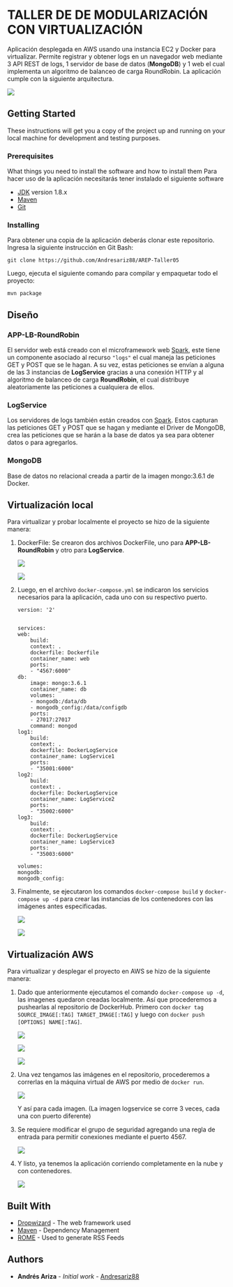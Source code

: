 # **TALLER DE DE MODULARIZACIÓN CON VIRTUALIZACIÓN**

Aplicación desplegada en AWS usando una instancia EC2 y Docker para virtualizar. Permite registrar y obtener logs en un navegador web mediante 3 API REST de logs, 1 servidor de base de datos (**MongoDB**) y 1 web el cual implementa un algoritmo de balanceo de carga RoundRobin. La aplicación cumple con la siguiente arquitectura.

![](./img/img0.png)

## Getting Started

These instructions will get you a copy of the project up and running on your local machine for development and testing purposes.

### Prerequisites

What things you need to install the software and how to install them
Para hacer uso de la aplicación necesitarás tener instalado el siguiente software
- [JDK](https://www.oracle.com/co/java/technologies/javase/javase8-archive-downloads.html) version 1.8.x
- [Maven](https://maven.apache.org/download.cgi)
- [Git](https://git-scm.com/downloads)


### Installing

Para obtener una copia de la aplicación deberás clonar este repositorio. Ingresa la siguiente instrucción en Git Bash:

```
git clone https://github.com/Andresariz88/AREP-Taller05
```

Luego, ejecuta el siguiente comando para compilar y empaquetar todo el proyecto:

```
mvn package
```


## **Diseño**
### APP-LB-RoundRobin
El servidor web está creado con el microframework web [Spark](https://sparkjava.com/), este tiene un componente asociado al recurso ```"logs"``` el cual maneja las peticiones GET y POST que se le hagan. A su vez, estas peticiones se envían a alguna de las 3 instancias de **LogService** gracias a una conexión HTTP y al algoritmo de balanceo de carga **RoundRobin**, el cual distribuye aleatoriamente las peticiones a cualquiera de ellos.

### LogService
Los servidores de logs también están creados con [Spark](https://sparkjava.com/). Estos capturan las peticiones GET y POST que se hagan y mediante el Driver de MongoDB, crea las peticiones que se harán a la base de datos ya sea para obtener datos o para agregarlos.

### MongoDB
Base de datos no relacional creada a partir de la imagen mongo:3.6.1 de Docker.

## **Virtualización local**
Para virtualizar y probar localmente el proyecto se hizo de la siguiente manera:

1. DockerFile: Se crearon dos archivos DockerFile, uno para **APP-LB-RoundRobin** y otro para **LogService**.

    ![](./img/img1.png)

    ![](./img/img2.png)

2. Luego, en el archivo ```docker-compose.yml``` se indicaron los servicios necesarios para la aplicación, cada uno con su respectivo puerto.

    ```
    version: '2'


    services:
    web:
        build:
        context: .
        dockerfile: Dockerfile
        container_name: web
        ports:
        - "4567:6000"
    db:
        image: mongo:3.6.1
        container_name: db
        volumes:
        - mongodb:/data/db
        - mongodb_config:/data/configdb
        ports:
        - 27017:27017
        command: mongod
    log1:
        build:
        context: .
        dockerfile: DockerLogService
        container_name: LogService1
        ports:
        - "35001:6000"
    log2:
        build:
        context: .
        dockerfile: DockerLogService
        container_name: LogService2
        ports:
        - "35002:6000"
    log3:
        build:
        context: .
        dockerfile: DockerLogService
        container_name: LogService3
        ports:
        - "35003:6000"

    volumes:
    mongodb:
    mongodb_config:
    ```

3. Finalmente, se ejecutaron los comandos ```docker-compose build``` y ```docker-compose up -d``` para crear las instancias de los contenedores con las imágenes antes especificadas.

    ![](./img/img3.png)

    ![](./img/img4.png)

## **Virtualización AWS**
Para virtualizar y desplegar el proyecto en AWS se hizo de la siguiente manera:

1. Dado que anteriormente ejecutamos el comando ```docker-compose up -d```, las imagenes quedaron creadas localmente. Así que procederemos a pushearlas al repositorio de DockerHub. Primero con ```docker tag SOURCE_IMAGE[:TAG] TARGET_IMAGE[:TAG]``` y luego con ```docker push [OPTIONS] NAME[:TAG]```.

    ![](./img/img5.png)

    ![](./img/img6.png)

    ![](./img/img7.png)

2. Una vez tengamos las imágenes en el repositorio, procederemos a correrlas en la máquina virtual de AWS por medio de ```docker run```.

    ![](./img/img8.png)

    Y así para cada imagen. (La imagen logservice se corre 3 veces, cada una con puerto diferente)

3. Se requiere modificar el grupo de seguridad agregando una regla de entrada para permitir conexiones mediante el puerto 4567.

    ![](./img/img10.png)

4. Y listo, ya tenemos la aplicación corriendo completamente en la nube y con contenedores.

    ![](./img/img9.png)


## Built With

* [Dropwizard](http://www.dropwizard.io/1.0.2/docs/) - The web framework used
* [Maven](https://maven.apache.org/) - Dependency Management
* [ROME](https://rometools.github.io/rome/) - Used to generate RSS Feeds

## Authors

* **Andrés Ariza** - *Initial work* - [Andresariz88](https://github.com/Andresariz88)


